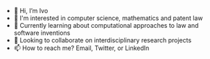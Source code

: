 - 👋 Hi, I’m Ivo
- 👀 I'm interested in computer science, mathematics and patent law
- 🌱 Currently learning about computational approaches to law and software inventions
- 💞️ Looking to collaborate on interdisciplinary research projects
- 📫 How to reach me? Email, Twitter, or LinkedIn 

<!---
iemanuilov/iemanuilov is a ✨ special ✨ repository because its `README.md` (this file) appears on your GitHub profile.
You can click the Preview link to take a look at your changes.
--->
